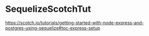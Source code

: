 # SequelizeScotchTut
https://scotch.io/tutorials/getting-started-with-node-express-and-postgres-using-sequelize#toc-express-setup
